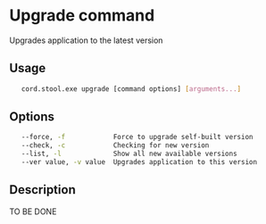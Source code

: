 # Upgrade command
   Upgrades application to the latest version

## Usage
```sh
   cord.stool.exe upgrade [command options] [arguments...]
```

## Options
```sh
   --force, -f            Force to upgrade self-built version
   --check, -c            Checking for new version
   --list, -l             Show all new available versions
   --ver value, -v value  Upgrades application to this version
```

## Description
   TO BE DONE


